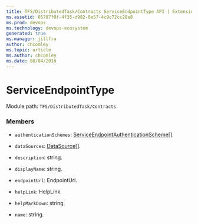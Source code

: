 ```yaml
---
title: TFS/DistributedTask/Contracts ServiceEndpointType API | Extensions for Azure DevOps Services
ms.assetid: 05787f0f-4f35-d982-8e57-4c9c72cc28a8
ms.prod: devops
ms.technology: devops-ecosystem
generated: true
ms.manager: jillfra
author: chcomley
ms.topic: article
ms.author: chcomley
ms.date: 08/04/2016
---
```


# ServiceEndpointType

Module path: `TFS/DistributedTask/Contracts`


### Members

* `authenticationSchemes`: [ServiceEndpointAuthenticationScheme](../../../TFS/DistributedTask/Contracts/ServiceEndpointAuthenticationScheme.md)[]. 

* `dataSources`: [DataSource](../../../TFS/DistributedTask/Contracts/DataSource.md)[]. 

* `description`: string. 

* `displayName`: string. 

* `endpointUrl`: EndpointUrl. 

* `helpLink`: HelpLink. 

* `helpMarkDown`: string. 

* `name`: string. 

